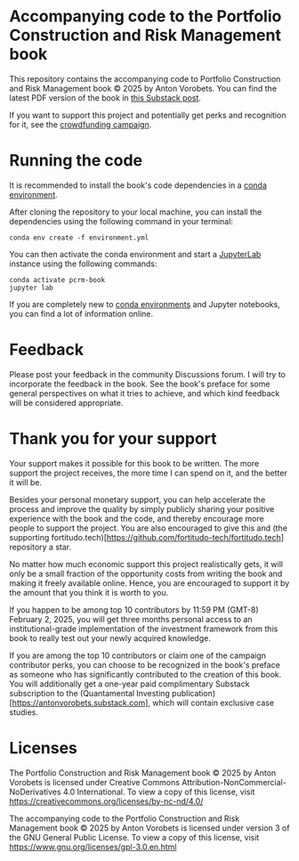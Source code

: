 # Accompanying code to the Portfolio Construction and Risk Management book
This repository contains the accompanying code to Portfolio Construction and Risk
Management book © 2025 by Anton Vorobets. You can find the latest PDF version of
the book in [this Substack post](https://antonvorobets.substack.com/p/pcrm-book).

If you want to support this project and potentially get perks and recognition
for it, see the [crowdfunding campaign](https://igg.me/at/pcrm-book).

# Running the code
It is recommended to install the book's code dependencies in a 
[conda environment](https://conda.io/projects/conda/en/latest/user-guide/concepts/environments.html).

After cloning the repository to your local machine, you can install the dependencies
using the following command in your terminal:

    conda env create -f environment.yml

You can then activate the conda environment and start a [JupyterLab](https://jupyter.org/)
instance using the following commands:

    conda activate pcrm-book
    jupyter lab

If you are completely new to [conda environments](https://conda.io/projects/conda/en/latest/user-guide/tasks/manage-environments.html)
and Jupyter notebooks, you can find a lot of information online.

# Feedback
Please post your feedback in the community Discussions forum. I will try to
incorporate the feedback in the book. See the book's preface for some general
perspectives on what it tries to achieve, and which kind feedback will
be considered appropriate.

# Thank you for your support
Your support makes it possible for this book to be written. The more support
the project receives, the more time I can spend on it, and the better it will be.

Besides your personal monetary support, you can help accelerate the process and
improve the quality by simply publicly sharing your positive experience with the
book and the code, and thereby encourage more people to support the project. You
are also encouraged to give this and 
(the supporting fortitudo.tech)[https://github.com/fortitudo-tech/fortitudo.tech]
repository a star.

No matter how much economic support this project realistically gets, it will only
be a small fraction of the opportunity costs from writing the book and making it
freely available online. Hence, you are encouraged to support it by the amount that
you think it is worth to you.

If you happen to be among top 10 contributors by 11:59 PM (GMT-8) February 2, 2025,
you will get three months personal access to an institutional-grade implementation
of the investment framework from this book to really test out your newly acquired
knowledge.

If you are among the top 10 contributors or claim one of the campaign contributor
perks, you can choose to be recognized in the book's preface as someone who has
significantly contributed to the creation of this book. You will additionally get
a one-year paid complimentary Substack subscription to the
(Quantamental Investing publication)[https://antonvorobets.substack.com], which will
contain exclusive case studies.

# Licenses
The Portfolio Construction and Risk Management book © 2025 by Anton Vorobets is licensed under Creative Commons Attribution-NonCommercial-NoDerivatives 4.0 International. To view a copy of this license, visit https://creativecommons.org/licenses/by-nc-nd/4.0/

The accompanying code to the Portfolio Construction and Risk Management book © 2025 by Anton Vorobets is licensed under version 3 of the GNU General Public License. To view a copy of this license, visit https://www.gnu.org/licenses/gpl-3.0.en.html
